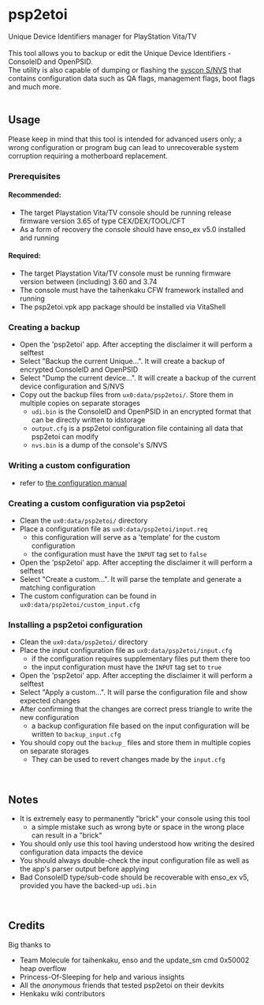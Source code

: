 # psp2etoi
Unique Device Identifiers manager for PlayStation Vita/TV<br>
<br>
This tool allows you to backup or edit the Unique Device Identifiers - ConsoleID and OpenPSID.<br>
The utility is also capable of dumping or flashing the [syscon S/NVS](https://wiki.henkaku.xyz/vita/Ernie#NVS) that contains configuration data such as QA flags, management flags, boot flags and much more.<br>
<br>

## Usage
Please keep in mind that this tool is intended for advanced users only; a wrong configuration or program bug can lead to unrecoverable system corruption requiring a motherboard replacement.

### Prerequisites
#### Recommended:
 - The target Playstation Vita/TV console should be running release firmware version 3.65 of type CEX/DEX/TOOL/CFT
 - As a form of recovery the console should have enso_ex v5.0 installed and running
#### Required:
 - The target Playstation Vita/TV console must be running firmware version between (including) 3.60 and 3.74
 - The console must have the taihenkaku CFW framework installed and running
 - The psp2etoi.vpk app package should be installed via VitaShell

### Creating a backup
 - Open the 'psp2etoi' app. After accepting the disclaimer it will perform a selftest
 - Select "Backup the current Unique...". It will create a backup of encrypted ConsoleID and OpenPSID
 - Select "Dump the current device...". It will create a backup of the current device configuration and S/NVS
 - Copy out the backup files from `ux0:data/psp2etoi/`. Store them in multiple copies on separate storages
   - `udi.bin` is the ConsoleID and OpenPSID in an encrypted format that can be directly written to idstorage
   - `output.cfg` is a psp2etoi configuration file containing all data that psp2etoi can modify
   - `nvs.bin` is a dump of the console's S/NVS

### Writing a custom configuration
  - refer to [the configuration manual](CONFIGURATION.md)

### Creating a custom configuration via psp2etoi
  - Clean the `ux0:data/psp2etoi/` directory
  - Place a configuration file as `ux0:data/psp2etoi/input.req`
    - this configuration will serve as a 'template' for the custom configuration
    - the configuration must have the `INPUT` tag set to `false`
  - Open the 'psp2etoi' app. After accepting the disclaimer it will perform a selftest
  - Select "Create a custom...". It will parse the template and generate a matching configuration
  - The custom configuration can be found in `ux0:data/psp2etoi/custom_input.cfg`

### Installing a psp2etoi configuration
 - Clean the `ux0:data/psp2etoi/` directory
 - Place the input configuration file as `ux0:data/psp2etoi/input.cfg`
   - if the configuration requires supplementary files put them there too
   - the input configuration must have the `INPUT` tag set to `true`
 - Open the 'psp2etoi' app. After accepting the disclaimer it will perform a selftest
 - Select "Apply a custom...". It will parse the configuration file and show expected changes
 - After confirming that the changes are correct press triangle to write the new configuration
   - a backup configuration file based on the input configuration will be written to `backup_input.cfg`
 - You should copy out the `backup_` files and store them in multiple copies on separate storages
   - They can be used to revert changes made by the `input.cfg`
<br>

## Notes
 - It is extremely easy to permanently "brick" your console using this tool
   - a simple mistake such as wrong byte or space in the wrong place can result in a "brick"
 - You should only use this tool having understood how writing the desired configuration data impacts the device
 - You should always double-check the input configuration file as well as the app's parser output before applying
 - Bad ConsoleID type/sub-code should be recoverable with enso_ex v5, provided you have the backed-up `udi.bin`
<br>

## Credits
Big thanks to
 - Team Molecule for taihenkaku, enso and the update_sm cmd 0x50002 heap overflow
 - Princess-Of-Sleeping for help and various insights
 - All the *anonymous* friends that tested psp2etoi on their devkits
 - Henkaku wiki contributors
